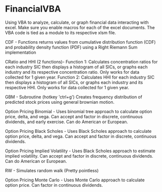 # FinancialVBA
Using VBA to analyze, calculate, or graph financial data interacting with excel.
Make sure you enable macros for each of the excel documents. The VBA code is tied as a module to its respective xlsm file.

CDF - Functions returns values from cumulative distribution function (CDF) and probability density function (PDF) using a Right Riemann Sum implementation

CRatio and HHI (2 functions)- 
Function 1: Calculates concentration ratios for each industry SIC then displays a histogram of all SICs, or graphs each industry and its respective concentration ratio. Only works for data collected for 1 given year. 
Function 2: Calculates HHI for each industry SIC then displays a histogram of all SICs, or graphs each industry and its respective HHI. Only works for data collected for 1 given year.

GBM - Subroutine (hotkey 'ctrl+g') Creates frequency distribution of predicted stock prices using general brownian motion.

Option Pricing Binomial - Uses binomial tree approach to calculate option price, delta, and vega. Can accept and factor in discrete, continuous dividends, and early exercise. Can do American or European.

Option Pricing Black Scholes - Uses Black Scholes approach to calculate option price, delta, and vega.  Can accept and factor in discrete, continuous dividends.

Option Pricing Implied Volatility - Uses Black Scholes approach to estimate implied volatility. Can accept and factor in discrete, continuous dividends. Can do American or European.

RW - Simulates random walk (Pretty pointless)

Option Pricing Monte Carlo - Uses Monte Carlo approach to calculate option price. Can factor in continuous dividends.
